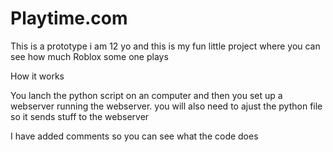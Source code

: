 # Playtime.com
This is a prototype i am 12 yo and this is my fun little project where you can see how much Roblox some one plays

How it works

You lanch the python script on an computer and then you set up a webserver running the webserver. you will also need to ajust the python file so it sends stuff to the webserver

I have added comments so you can see what the code does
